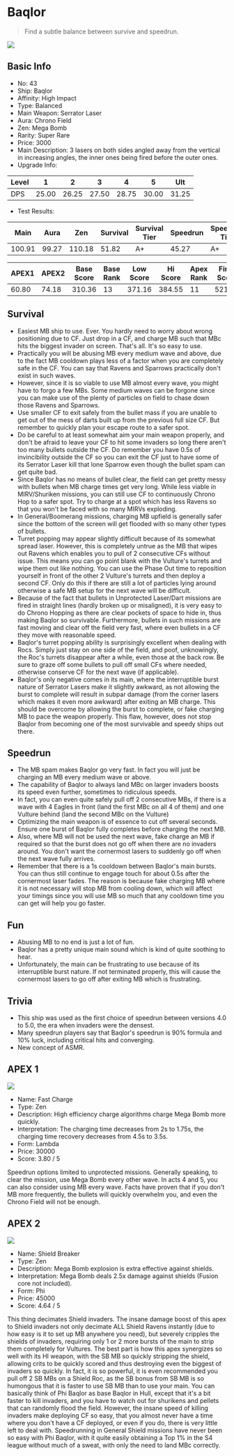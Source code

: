 # Baqlor

> Find a subtle balance between survive and speedrun.

<img src="/ships/ship_43.png" style={{zoom:1}}/>

## Basic Info

- No: 43
- Ship: Baqlor
- Affinity: High Impact
- Type: Balanced
- Main Weapon: Serrator Laser
- Aura: Chrono Field
- Zen: Mega Bomb
- Rarity: Super Rare
- Price: 3000
- Main Description: 3 lasers on both sides angled away from the vertical in increasing angles, the inner ones being fired before the outer ones.
- Upgrade Info: 

| Level | 1 | 2 | 3 | 4 | 5 | Ult |
|--|--|--|--|--|--|--|
| DPS | 25.00 | 26.25 | 27.50 | 28.75 | 30.00 | 31.25 |

- Test Results: 

| Main | Aura | Zen | Survival | Survival Tier | Speedrun | Speedrun Tier | Fun | Fun Tier |
|--|--|--|--|--|--|--|--|--|
| 100.91 | 99.27 | 110.18 | 51.82 | A+ | 45.27 | A+ | 39.82 | A |

| APEX1 | APEX2 | Base Score | Base Rank | Low Score | Hi Score | Apex Rank | Final Score | FinalRank |
|--|--|--|--|--|--|--|--|--|
| 60.80 | 74.18 | 310.36 | 13 | 371.16 | 384.55 | 11 | 521.45 | 8 |

## Survival

- Easiest MB ship to use. Ever. You hardly need to worry about wrong positioning due to CF. Just drop in a CF, and charge MB such that MBc hits the biggest invader on screen. That's all. It's so easy to use.
- Practically you will be abusing MB every medium wave and above, due to the fact MB cooldown plays less of a factor when you are completely safe in the CF. You can say that Ravens and Sparrows practically don't exist in such waves.
- However, since it is so viable to use MB almost every wave, you might have to forgo a few MBs. Some medium waves can be forgone since you can make use of the plenty of particles on field to chase down those Ravens and Sparrows.
- Use smaller CF to exit safely from the bullet mass if you are unable to get out of the mess of darts built up from the previous full size CF. But remember to quickly plan your escape route to a safer spot.
- Do be careful to at least somewhat aim your main weapon properly, and don't be afraid to leave your CF to hit some invaders so long there aren't too many bullets outside the CF. Do remember you have 0.5s of invincibility outside the CF so you can exit the CF just to have some of its Serrator Laser kill that lone Sparrow even though the bullet spam can get quite bad.
- Since Baqlor has no means of bullet clear, the field can get pretty messy with bullets when MB charge times get very long. While less viable in MIRV/Shuriken missions, you can still use CF to continuously Chrono Hop to a safer spot. Try to charge at a spot which has less Ravens so that you won't be faced with so many MIRVs exploding.
- In General/Boomerang missions, charging MB upfield is generally safer since the bottom of the screen will get flooded with so many other types of bullets.
- Turret popping may appear slightly difficult because of its somewhat spread laser. However, this is completely untrue as the MB that wipes out Ravens which enables you to pull of 2 consecutive CFs without issue. This means you can go point blank with the Vulture's turrets and wipe them out like nothing. You can use the Phase Out time to reposition yourself in front of the other 2 Vulture's turrets and then deploy a second CF. Only do this if there are still a lot of particles lying around otherwise a safe MB setup for the next wave will be difficult.
- Because of the fact that bullets in Unprotected Laser/Dart missions are fired in straight lines (hardly broken up or misaligned), it is very easy to do Chrono Hopping as there are clear pockets of space to hide in, thus making Baqlor so survivable. Furthermore, bullets in such missions are fast moving and clear off the field very fast, where even bullets in a CF they move with reasonable speed.
- Baqlor's turret popping ability is surprisingly excellent when dealing with Rocs. Simply just stay on one side of the field, and poof, unknowingly, the Roc's turrets disappear after a while, even those at the back row. Be sure to graze off some bullets to pull off small CFs where needed, otherwise conserve CF for the next wave (if applicable).
- Baqlor's only negative comes in its main, where the interruptible burst nature of Serrator Lasers make it slightly awkward, as not allowing the burst to complete will result in subpar damage (from the corner lasers which makes it even more awkward) after exiting an MB charge. This should be overcome by allowing the burst to complete, or fake charging MB to pace the weapon properly. This flaw, however, does not stop Baqlor from becoming one of the most survivable and speedy ships out there.

## Speedrun

- The MB spam makes Baqlor go very fast. In fact you will just be charging an MB every medium wave or above.
- The capability of Baqlor to always land MBc on larger invaders boosts its speed even further, sometimes to ridiculous speeds.
- In fact, you can even quite safely pull off 2 consecutive MBs, if there is a wave with 4 Eagles in front (land the first MBc on all 4 of them) and one Vulture behind (land the second MBc on the Vulture)
- Optimizing the main weapon is of essence to cut off several seconds. Ensure one burst of Baqlor fully completes before charging the next MB.
- Also, where MB will not be used the next wave, fake charge an MB if required so that the burst does not go off when there are no invaders around. You don't want the cornermost lasers to suddenly go off when the next wave fully arrives.
- Remember that there is a 1s cooldown between Baqlor's main bursts. You can thus still continue to engage touch for about 0.5s after the cornermost laser fades. The reason is because fake charging MB where it is not necessary will stop MB from cooling down, which will affect your timings since you will use MB so much that any cooldown time you can get will help you go faster.

## Fun

- Abusing MB to no end is just a lot of fun.
- Baqlor has a pretty unique main sound which is kind of quite soothing to hear.
- Unfortunately, the main can be frustrating to use because of its interruptible burst nature. If not terminated properly, this will cause the cornermost lasers to go off after exiting MB which is frustrating.

## Trivia

- This ship was used as the first choice of speedrun between versions 4.0 to 5.0, the era when invaders were the densest.
- Many speedrun players say that Baqlor's speedrun is 90% formula and 10% luck, including critical hits and converging.
- New concept of ASMR.

## APEX 1

<img src="/ships/ship_43_apex_1.png" style={{zoom:1}}/>

- Name: Fast Charge
- Type: Zen
- Description: High efficiency charge algorithms charge Mega Bomb more quickly.
- Interpretation: The charging time decreases from 2s to 1.75s, the charging time recovery decreases from 4.5s to 3.5s.
- Form: Lambda
- Price: 30000
- Score: 3.80 / 5

Speedrun options limited to unprotected missions. Generally speaking, to clear the mission, use Mega Bomb every other wave. In acts 4 and 5, you can also consider using MB every wave. Facts have proven that if you don't MB more frequently, the bullets will quickly overwhelm you, and even the Chrono Field will not be enough.

## APEX 2

<img src="/ships/ship_43_apex_2.png" style={{zoom:1}}/>

- Name: Shield Breaker
- Type: Zen
- Description: Mega Bomb explosion is extra effective against shields.
- Interpretation: Mega Bomb deals 2.5x damage against shields (Fusion core not included).
- Form: Phi
- Price: 45000
- Score: 4.64 / 5

This thing decimates Shield invaders. The insane damage boost of this apex to Shield invaders not only decimate ALL Shield Ravens instantly (due to how easy is it to set up MB anywhere you need), but severely cripples the shields of invaders, requiring only 1 or 2 more bursts of the main to strip them completely for Vultures. The best part is how this apex synergizes so well with its HI weapon, with the SB MB so quickly stripping the shield, allowing crits to be quickly scored and thus destroying even the biggest of invaders so quickly. In fact, it is so powerful, it is even recommended you pull off 2 SB MBs on a Shield Roc, as the SB bonus from SB MB is so humongous that it is faster to use SB MB than to use your main. You can basically think of Phi Baqlor as base Baqlor in Hull, except that it's a bit faster to kill invaders, and you have to watch out for shurikens and pellets that can randomly flood the field. However, the insane speed of killing invaders make deploying CF so easy, that you almost never have a time where you don't have a CF deployed, or even if you do, there is very little left to deal with. Speedrunning in General Shield missions have never been so easy with Phi Baqlor, with it quite easily obtaining a Top 1% in the S4 league without much of a sweat, with only the need to land MBc correctly.

